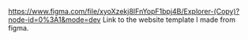 https://www.figma.com/file/xyoXzekj8IFnYopF1bpj4B/Explorer-(Copy)?node-id=0%3A1&mode=dev Link to the website template I made from figma.
